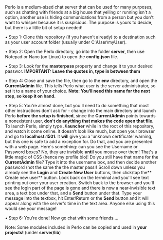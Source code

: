 Perlo is a medium-sized chat server that can be used for many purposes, such as chatting with friends at a big house that yelling or running isn't a 
option, another use is hiding communications from a person but you don't want to whisper because it is suspicious. The purpose is yours to decide,
but there is a little bit of setup needed!

 • Step 1: Clone this repository (if you haven't already) to a destination such as your user account folder (usually under C:\User\myUser).

• Step 2: Open the Perlo directory, go into the folder **server**, then use Notepad or Nano (on Linux) to open the **config.json** file.

• Step 3: Look for the **masterpass** property and change it to your desired passwor. **IMPORTANT: Leave the quotes in, type in between them**

• Step 4: Close and save the file, then go to the **env** directory, and open the **CurrentAdmin** file. This tells Perlo what user is the server
                administrator, so set it to a name of your choice. **Note: You'll need this name for the next step, so keep it on hand.**
 
• Step 5: You're almost done, but you'll need to do something that most other instructions don't ask for - change into the main directory
                and launch Perlo **before the setup is finished**, since the **CurrentAdmin** points towards a nonexistent user, **don't do anything
                that makes the code open that file.** To launch Perlo, simply type **./launcher** while in the root of this repository, and watch it come
                online. It doesn't look like much, but open your browser and go to **localhost:1501**. It **will** give you a 'unknown certificate' warning,
                but this one is safe to add a exception for. Do that, and you are presented with a web page. Here's something: can you see the Username
                or Password boxes? No, they are invisible **until** you mouse over them! That's a little magic of CSS (hence my profile bio)! Do you still
                have that name for the **CurrentAdmin** file? Type it into the username box, and then decide another password (not the same the the master
                pass!) Scroll down unless you already see the **Login** and **Create New User** buttons, then click/tap the** Create new user** button.
                Look back on the terminal and you'll see text printing out over your user creation. Switch back to the browser and you'll see the login part
                of the page is gone and there is now a near-invisible text area, a text box under that, and a **Send** button under that. Type your message 
                into the textbox, hit Enter/Return or the **Send** button and it will appear along with the server's time in the text area. Anyone else using
                this would see your message!

• Step 6: You're done! Now go chat with some friends....

Note: Some modules included in Perlo can be copied and used in **your projects!** (under **server/lib**)
